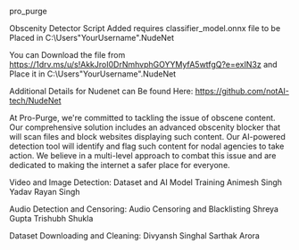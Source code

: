 pro_purge

Obscenity Detector Script Added
requires classifier_model.onnx file to be Placed in C:\Users\"YourUsername"\.NudeNet

You can Download the file from https://1drv.ms/u/s!AkkJroI0DrNmhvphGOYYMyfA5wtfgQ?e=exIN3z and Place it in C:\Users\"YourUsername"\.NudeNet

Additional Details for Nudenet can Be found Here: https://github.com/notAI-tech/NudeNet

At Pro-Purge, we're committed to tackling the issue of obscene content. Our comprehensive solution includes an advanced obscenity blocker that will scan files and block websites displaying such content. Our AI-powered detection tool will identify and flag such content for nodal agencies to take action. We believe in a multi-level approach to combat this issue and are dedicated to making the internet a safer place for everyone.

Video and Image Detection:
Dataset and AI Model Training
Animesh Singh Yadav
Rayan Singh

Audio Detection and Censoring:
Audio Censoring and Blacklisting
Shreya Gupta
Trishubh Shukla

Dataset Downloading and Cleaning:
Divyansh Singhal
Sarthak Arora